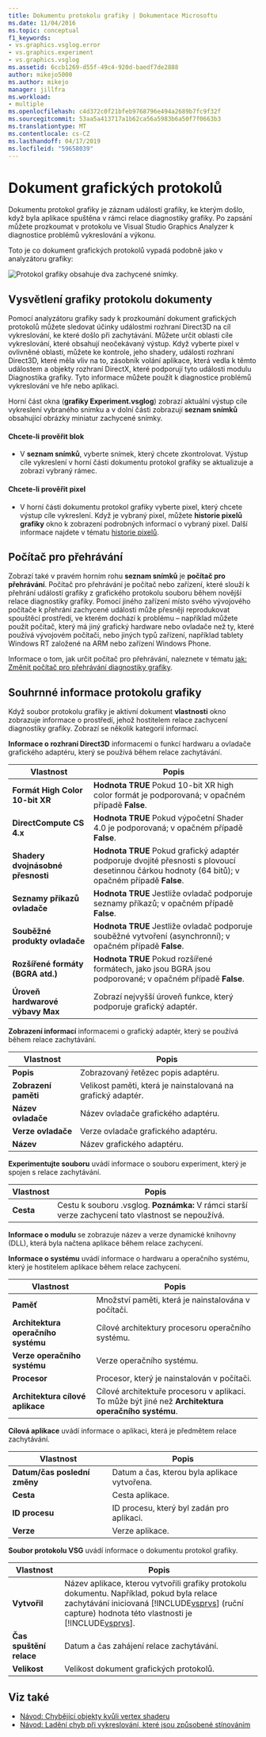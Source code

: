 ```yaml
---
title: Dokumentu protokolu grafiky | Dokumentace Microsoftu
ms.date: 11/04/2016
ms.topic: conceptual
f1_keywords:
- vs.graphics.vsglog.error
- vs.graphics.experiment
- vs.graphics.vsglog
ms.assetid: 6ccb1269-d55f-49c4-920d-baedf7de2888
author: mikejo5000
ms.author: mikejo
manager: jillfra
ms.workload:
- multiple
ms.openlocfilehash: c4d372c0f21bfeb9768796e494a2689b7fc9f32f
ms.sourcegitcommit: 53aa5a413717a1b62ca56a5983b6a50f7f0663b3
ms.translationtype: MT
ms.contentlocale: cs-CZ
ms.lasthandoff: 04/17/2019
ms.locfileid: "59658039"
---
```

# <a name="graphics-log-document"></a>Dokument grafických protokolů
Dokumentu protokol grafiky je záznam událostí grafiky, ke kterým došlo, když byla aplikace spuštěna v rámci relace diagnostiky grafiky. Po zapsání můžete prozkoumat v protokolu ve Visual Studio Graphics Analyzer k diagnostice problémů vykreslování a výkonu.

 Toto je co dokument grafických protokolů vypadá podobně jako v analyzátoru grafiky:

 ![Protokol grafiky obsahuje dva zachycené snímky. ](media/gfx_diag_demo_graphics_log_orientation.png "gfx_diag_demo_graphics_log_orientation")

## <a name="understanding-graphics-log-documents"></a>Vysvětlení grafiky protokolu dokumenty
 Pomocí analyzátoru grafiky sady k prozkoumání dokument grafických protokolů můžete sledovat účinky událostmi rozhraní Direct3D na cíl vykreslování, ke které došlo při zachytávání. Můžete určit oblasti cíle vykreslování, které obsahují neočekávaný výstup. Když vyberte pixel v ovlivněné oblasti, můžete ke kontrole, jeho shadery, události rozhraní Direct3D, které měla vliv na to, zásobník volání aplikace, která vedla k těmto událostem a objekty rozhraní DirectX, které podporují tyto události modulu Diagnostika grafiky. Tyto informace můžete použít k diagnostice problémů vykreslování ve hře nebo aplikaci.

 Horní část okna (**grafiky Experiment.vsglog**) zobrazí aktuální výstup cíle vykreslení vybraného snímku a v dolní části zobrazují **seznam snímků** obsahující obrázky miniatur zachycené snímky.

#### <a name="to-inspect-a-frame"></a>Chcete-li prověřit blok

-   V **seznam snímků**, vyberte snímek, který chcete zkontrolovat. Výstup cíle vykreslení v horní části dokumentu protokol grafiky se aktualizuje a zobrazí vybraný rámec.

#### <a name="to-inspect-a-pixel"></a>Chcete-li prověřit pixel

-   V horní části dokumentu protokol grafiky vyberte pixel, který chcete výstup cíle vykreslení. Když je vybraný pixel, můžete **historie pixelů grafiky** okno k zobrazení podrobných informací o vybraný pixel. Další informace najdete v tématu [historie pixelů](graphics-pixel-history.md).

## <a name="playback-machine"></a>Počítač pro přehrávání
 Zobrazí také v pravém horním rohu **seznam snímků** je **počítač pro přehrávání**. Počítač pro přehrávání je počítač nebo zařízení, které slouží k přehrání událostí grafiky z grafického protokolu souboru během novější relace diagnostiky grafiky. Pomocí jiného zařízení místo svého vývojového počítače k přehrání zachycené události může přesněji reprodukovat spouštěcí prostředí, ve kterém dochází k problému – například můžete použít počítač, který má jiný grafický hardware nebo ovladače než ty, které používá vývojovém počítači, nebo jiných typů zařízení, například tablety Windows RT založené na ARM nebo zařízení Windows Phone.

 Informace o tom, jak určit počítač pro přehrávání, naleznete v tématu [jak: Změnit počítač pro přehrávání diagnostiky grafiky](how-to-change-the-graphics-diagnostics-playback-machine.md).

## <a name="graphics-log-summary-information"></a>Souhrnné informace protokolu grafiky
 Když soubor protokolu grafiky je aktivní dokument **vlastnosti** okno zobrazuje informace o prostředí, jehož hostitelem relace zachycení diagnostiky grafiky. Zobrazí se několik kategorií informací.

 **Informace o rozhraní Direct3D** informacemi o funkcí hardwaru a ovladače grafického adaptéru, který se používá během relace zachytávání.

|Vlastnost|Popis|
|--------------|-----------------|
|**Formát High Color 10-bit XR**|**Hodnota TRUE** Pokud 10-bit XR high color formát je podporovaná; v opačném případě **False**.|
|**DirectCompute CS 4.x**|**Hodnota TRUE** Pokud výpočetní Shader 4.0 je podporovaná; v opačném případě **False**.|
|**Shadery dvojnásobné přesnosti**|**Hodnota TRUE** Pokud grafický adaptér podporuje dvojité přesnosti s plovoucí desetinnou čárkou hodnoty (64 bitů); v opačném případě **False**.|
|**Seznamy příkazů ovladače**|**Hodnota TRUE** Jestliže ovladač podporuje seznamy příkazů; v opačném případě **False**.|
|**Souběžné produkty ovladače**|**Hodnota TRUE** Jestliže ovladač podporuje souběžné vytvoření (asynchronní); v opačném případě **False**.|
|**Rozšířené formáty (BGRA atd.)**|**Hodnota TRUE** Pokud rozšířené formátech, jako jsou BGRA jsou podporované; v opačném případě **False**.|
|**Úroveň hardwarové výbavy Max**|Zobrazí nejvyšší úroveň funkce, který podporuje grafický adaptér.|

 **Zobrazení informací** informacemi o grafický adaptér, který se používá během relace zachytávání.

|Vlastnost|Popis|
|--------------|-----------------|
|**Popis**|Zobrazovaný řetězec popis adaptéru.|
|**Zobrazení paměti**|Velikost paměti, která je nainstalovaná na grafický adaptér.|
|**Název ovladače**|Název ovladače grafického adaptéru.|
|**Verze ovladače**|Verze ovladače grafického adaptéru.|
|**Název**|Název grafického adaptéru.|

 **Experimentujte souboru** uvádí informace o souboru experiment, který je spojen s relace zachytávání.

|Vlastnost|Popis|
|--------------|-----------------|
|**Cesta**|Cestu k souboru .vsglog. **Poznámka:**  V rámci starší verze zachycení tato vlastnost se nepoužívá.|

 **Informace o modulu** se zobrazuje název a verze dynamické knihovny (DLL), která byla načtena aplikace během relace zachycení.

 **Informace o systému** uvádí informace o hardwaru a operačního systému, který je hostitelem aplikace během relace zachycení.

|Vlastnost|Popis|
|--------------|-----------------|
|**Paměť**|Množství paměti, která je nainstalována v počítači.|
|**Architektura operačního systému**|Cílové architektury procesoru operačního systému.|
|**Verze operačního systému**|Verze operačního systému.|
|**Procesor**|Procesor, který je nainstalován v počítači.|
|**Architektura cílové aplikace**|Cílové architektuře procesoru v aplikaci. To může být jiné než **Architektura operačního systému**.|

 **Cílová aplikace** uvádí informace o aplikaci, která je předmětem relace zachytávání.

|Vlastnost|Popis|
|--------------|-----------------|
|**Datum/čas poslední změny**|Datum a čas, kterou byla aplikace vytvořena.|
|**Cesta**|Cesta aplikace.|
|**ID procesu**|ID procesu, který byl zadán pro aplikaci.|
|**Verze**|Verze aplikace.|

 **Soubor protokolu VSG** uvádí informace o dokumentu protokol grafiky.

| Vlastnost | Popis |
|------------------------| - |
| **Vytvořil** | Název aplikace, kterou vytvořili grafiky protokolu dokumentu. Například, pokud byla relace zachytávání iniciovaná [!INCLUDE[vsprvs](../../code-quality/includes/vsprvs_md.md)] (ruční capture) hodnota této vlastnosti je [!INCLUDE[vsprvs](../../code-quality/includes/vsprvs_md.md)]. |
| **Čas spuštění relace** | Datum a čas zahájení relace zachytávání. |
| **Velikost** | Velikost dokument grafických protokolů. |

## <a name="see-also"></a>Viz také
- [Návod: Chybějící objekty kvůli vertex shaderu](walkthrough-missing-objects-due-to-vertex-shading.md)
- [Návod: Ladění chyb při vykreslování, které jsou způsobené stínováním](walkthrough-debugging-rendering-errors-due-to-shading.md)